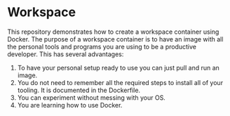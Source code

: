 # Workspace
This repository demonstrates how to create a workspace container using Docker. The purpose of a workspace container is to have an image with all the personal tools and programs you are using to be a productive developer. This has several advantages:
1. To have your personal setup ready to use you can just pull and run an image.
1. You do not need to remember all the required steps to install all of your tooling. It is documented in the Dockerfile.
1. You can experiment without messing with your OS.
1. You are learning how to use Docker.


